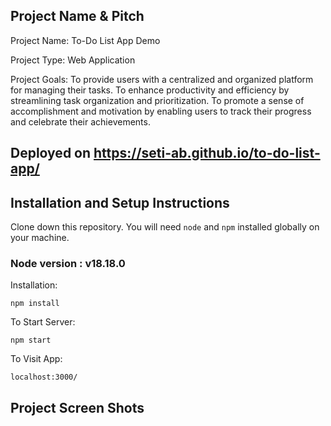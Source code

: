 ## Project Name & Pitch

Project Name: To-Do List App Demo

Project Type: Web Application

Project Goals:
To provide users with a centralized and organized platform for managing their tasks.
To enhance productivity and efficiency by streamlining task organization and prioritization.
To promote a sense of accomplishment and motivation by enabling users to track their progress and celebrate their achievements.

## Deployed on https://seti-ab.github.io/to-do-list-app/

## Installation and Setup Instructions
Clone down this repository. You will need `node` and `npm` installed globally on your machine.  
### Node version  : v18.18.0
Installation:

`npm install`  

To Start Server:

`npm start`  

To Visit App:

`localhost:3000/`

## Project Screen Shots


